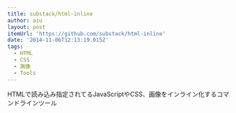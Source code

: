 ```yaml
---
title: substack/html-inline
author: azu
layout: post
itemUrl: 'https://github.com/substack/html-inline'
date: '2014-11-06T12:13:19.015Z'
tags:
  - HTML
  - CSS
  - 画像
  - Tools
---
```

HTMLで読み込み指定されてるJavaScriptやCSS、画像をインライン化するコマンドラインツール
